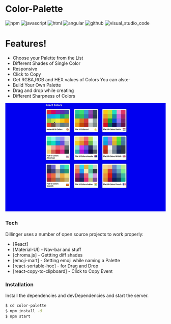 # Color-Palette

![npm](https://aleen42.github.io/badges/src/npm.svg) ![javascript](https://img.shields.io/badge/%20%20JavaScript-%20%20%20%20688L-f1e05a.svg) ![html](https://img.shields.io/badge/%20%20HTML-%20%20%20%2043L-e34c26.svg)
![angular](https://aleen42.github.io/badges/src/angular.svg)
![github](https://aleen42.github.io/badges/src/github.svg)
![visual_studio_code](https://aleen42.github.io/badges/src/visual_studio_code.svg)

# Features!

  - Choose your Palette from the List
  - Different Shades of Single Color
  - Responsive
  - Click to Copy
  - Get RGBA,RGB and HEX values of Colors
You can also:-
  - Build Your Own Palette
  - Drag and drop while creating
  - Different Sharpness of Colors

![](Sample.gif)

### Tech

Dillinger uses a number of open source projects to work properly:

* [React] 
* [Material-UI] - Nav-bar and stuff
* [chroma.js] -  Gettting diff shades
* [emoji-mart] - Getting emoji while naming a Palette
* [react-sortable-hoc] - for Drag and Drop
* [react-copy-to-clipboard] - Click to Copy Event

### Installation

Install the dependencies and devDependencies and start the server.

```sh
$ cd color-palette
$ npm install -d
$ npm start
```




